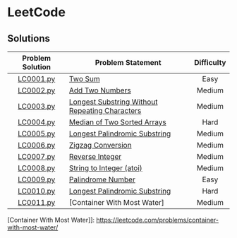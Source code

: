# LeetCode

## Solutions

| Problem Solution | Problem Statement                                                                                    | Difficulty |
|:----------------:|------------------------------------------------------------------------------------------------------|:----------:|
| [LC0001.py]     | [Two Sum]                                                                                             | Easy       |
| [LC0002.py]     | [Add Two Numbers]                                                                                     | Medium     |
| [LC0003.py]     | [Longest Substring Without Repeating Characters]                                                      | Medium     |
| [LC0004.py]     | [Median of Two Sorted Arrays]                                                                         | Hard       |
| [LC0005.py]     | [Longest Palindromic Substring]                                                                       | Medium     |
| [LC0006.py]     | [Zigzag Conversion]                                                                                   | Medium     |
| [LC0007.py]     | [Reverse Integer]                                                                                     | Medium     |
| [LC0008.py]     | [String to Integer (atoi)]                                                                            | Medium     |
| [LC0009.py]     | [Palindrome Number]                                                                                   | Easy       |
| [LC0010.py]     | [Longest Palindromic Substring]                                                                       | Hard       |
| [LC0011.py]     | [Container With Most Water]                                                                           | Medium     |

[//]: # (Solutions)

[LC0001.py]: Solutions/LC0001.py?ts=4
[Two Sum]: https://leetcode.com/problems/two-sum/

[LC0002.py]: Solutions/LC0002.py?ts=4
[Add Two Numbers]: https://leetcode.com/problems/add-two-numbers/

[LC0003.py]: Solutions/LC0003.py?ts=4
[Longest Substring Without Repeating Characters]: https://leetcode.com/problems/longest-substring-without-repeating-characters/

[LC0004.py]: Solutions/LC0004.py?ts=4
[Median of Two Sorted Arrays]: https://leetcode.com/problems/median-of-two-sorted-arrays/

[LC0005.py]: Solutions/LC0005.py?ts=4
[Longest Palindromic Substring]: https://leetcode.com/problems/longest-palindromic-substring/

[LC0006.py]: Solutions/LC0006.py?ts=4
[Zigzag Conversion]: https://leetcode.com/problems/zigzag-conversion/

[LC0007.py]: Solutions/LC0007.py?ts=4
[Reverse Integer]: https://leetcode.com/problems/reverse-integer/

[LC0008.py]: Solutions/LC0008.py?ts=4
[String to Integer (atoi)]: https://leetcode.com/problems/string-to-integer-atoi/

[LC0009.py]: Solutions/LC0009.py?ts=4
[Palindrome Number]: https://leetcode.com/problems/palindrome-number/

[LC0010.py]: Solutions/LC0010.py?ts=4
[Regular Expression Matching]: https://leetcode.com/problems/regular-expression-matching/

[LC0011.py]: Solutions/LC0011.py?ts=4
[Container With Most Water]]: https://leetcode.com/problems/container-with-most-water/